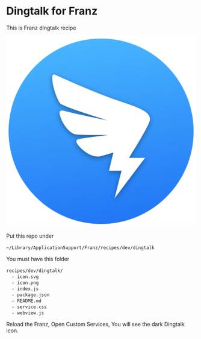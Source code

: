# Dingtalk for Franz
This is Franz dingtalk recipe

![Dark Dingtalk icon](https://github.com/mirzaakhena/recipe-dingtalk/blob/master/icon.png?raw=true)

Put this repo under

```
~/Library/ApplicationSupport/Franz/recipes/dev/dingtalk
```

You must have this folder
```
recipes/dev/dingtalk/
  - icon.svg
  - icon.png
  - index.js
  - package.json
  - README.md
  - service.css
  - webview.js
```

Reload the Franz, Open Custom Services, You will see the dark Dingtalk icon. 


